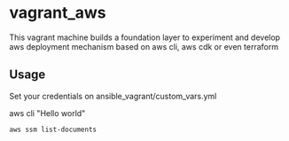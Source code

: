 # vagrant_aws

This vagrant machine builds a foundation layer to experiment and develop aws deployment mechanism based on aws cli, aws cdk or even terraform

## Usage

Set your credentials on ansible_vagrant/custom_vars.yml

aws cli "Hello world"
```
aws ssm list-documents
```
